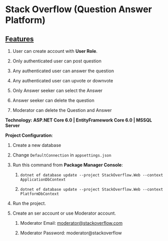 # **Stack Overflow  (Question Answer Platform)**

## <u>Features</u>

1. User can create account with **User Role**.

2. Only authenticated user can post question

3. Any authenticated user can answer the question

4. Any authenticated user can upvote or downvote

5. Only Answer seeker can select the Answer

6. Answer seeker can delete the question

7. Moderator can delete the Question and Answer

**Technology: ASP.NET Core 6.0 | EntityFramework Core 6.0 | MSSQL Server**

**Project Configuration**:

1. Create a new database

2. Change `DefaultConnection` in `appsettings.json`

3. Run this command from **Package Manager Console**:
   
   1. `dotnet ef database update --project StackOverflow.Web --context ApplicationDbContext`
   
   2. `dotnet ef database update --project StackOverflow.Web --context PlatformDbContext`

4. Run the project.

5. Create an ser account or use Moderator account.
   
   1. Moderator Email: moderator@stackoverflow.com
   
   2. Moderator Password: moderator@stackoverflow
